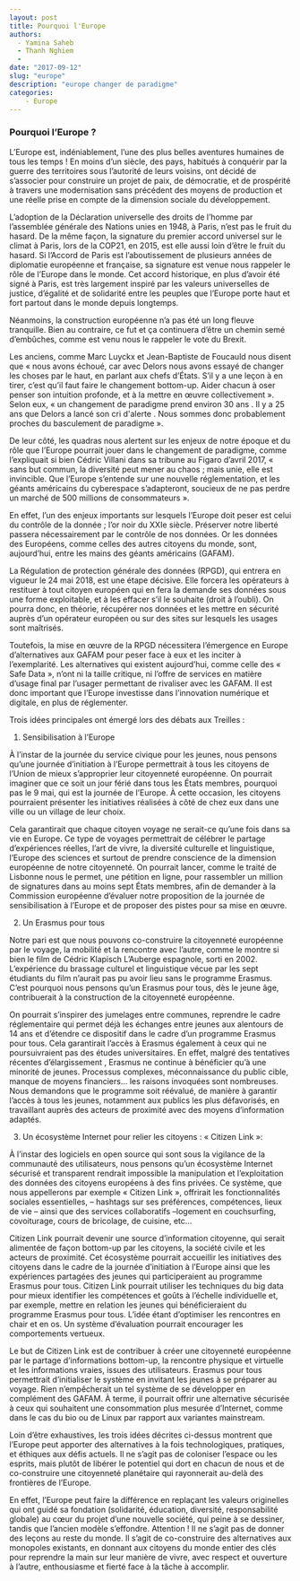 ```yaml
---
layout: post
title: Pourquoi l'Europe
authors: 
  - Yamina Saheb
  - Thanh Nghiem
  -
date: "2017-09-12"
slug: "europe"
description: "europe changer de paradigme"
categories:
    - Europe
---
```


### Pourquoi l’Europe ?

L’Europe est, indéniablement, l’une des plus belles aventures humaines de tous les temps ! En moins d’un siècle, des pays, habitués à conquérir par la guerre des territoires sous l’autorité de leurs voisins, ont décidé de s’associer pour construire un projet de paix, de démocratie, et de prospérité à travers une modernisation sans précédent des moyens de production et une réelle prise en compte de la dimension sociale du développement.

L’adoption de la Déclaration universelle des droits de l’homme par l’assemblée générale des Nations unies en 1948, à Paris, n’est pas le fruit du hasard. De la même façon, la signature du premier accord universel sur le climat à Paris, lors de la COP21, en 2015, est elle aussi loin d’être le fruit du hasard. Si l’Accord de Paris est l’aboutissement de plusieurs années de diplomatie européenne et française, sa signature est venue nous rappeler le rôle de l’Europe dans le monde. Cet accord historique, en plus d’avoir été signé à Paris, est très largement inspiré par les valeurs universelles de justice, d’égalité et de solidarité entre les peuples que l’Europe porte haut et fort partout dans le monde depuis longtemps.

Néanmoins, la construction européenne n’a pas été un long fleuve tranquille. Bien au contraire, ce fut et ça continuera d’être un chemin semé d’embûches, comme est venu nous le rappeler le vote du Brexit.

Les anciens, comme Marc Luyckx et Jean-Baptiste de Foucauld nous disent que « nous avons échoué, car avec Delors nous avons essayé de changer les choses par le haut, en parlant aux chefs d’États. S’il y a une leçon à en tirer, c’est qu’il faut faire le changement bottom-up. Aider chacun à oser penser son intuition profonde, et à la mettre en œuvre collectivement ». Selon eux, « un changement de paradigme prend environ 30 ans . Il y a 25 ans que Delors a lancé son cri d'alerte . Nous sommes donc probablement proches du basculement de paradigme ». 

De leur côté, les quadras nous alertent sur les enjeux de notre époque et du rôle que l’Europe pourrait jouer dans le changement de paradigme, comme l’expliquait si bien Cédric Villani dans sa tribune au Figaro d’avril 2017, « sans but commun, la diversité peut mener au chaos ; mais unie, elle est invincible. Que l’Europe s’entende sur une nouvelle réglementation, et les géants américains du cyberespace s’adapteront, soucieux de ne pas perdre un marché de 500 millions de consommateurs ».

En effet, l’un des enjeux importants sur lesquels l’Europe doit peser est celui du contrôle de la donnée ; l’or noir du XXIe siècle. Préserver notre liberté passera nécessairement par le contrôle de nos données. Or les données des Européens, comme celles des autres citoyens du monde, sont, aujourd’hui, entre les mains des géants américains (GAFAM).

La Régulation de protection générale des données (RPGD), qui entrera en vigueur le 24 mai 2018, est une étape décisive. Elle forcera les opérateurs à restituer à tout citoyen européen qui en fera la demande ses données sous une forme exploitable, et à les effacer s’il le souhaite (droit à l’oubli). On pourra donc, en théorie, récupérer nos données et les mettre en sécurité auprès d’un opérateur européen ou sur des sites sur lesquels les usages sont maîtrisés.

Toutefois, la mise en œuvre de la RPGD nécessitera l’émergence en Europe d’alternatives aux GAFAM pour peser face à eux et les inciter à l’exemplarité. Les alternatives qui existent aujourd’hui, comme celle des « Safe Data », n’ont ni la taille critique, ni l’offre de services en matière d’usage final par l’usager permettant de rivaliser avec les GAFAM. Il est donc important que l’Europe investisse dans l’innovation numérique et digitale, en plus de réglementer.

Trois idées principales ont émergé lors des débats aux Treilles :

1. Sensibilisation à l’Europe

À l’instar de la journée du service civique pour les jeunes, nous pensons qu’une journée d’initiation à l’Europe permettrait à tous les citoyens de l’Union de mieux s’approprier leur citoyenneté européenne. On pourrait imaginer que ce soit un jour férié dans tous les États membres, pourquoi pas le 9 mai, qui est la journée de l’Europe. À cette occasion, les citoyens pourraient présenter les initiatives réalisées à côté de chez eux dans une ville ou un village de leur choix. 

Cela garantirait que chaque citoyen voyage ne serait-ce qu’une fois dans sa vie en Europe. Ce type de voyages permettrait de célébrer le partage d’expériences réelles, l’art de vivre, la diversité culturelle et linguistique, l’Europe des sciences et surtout de prendre conscience de la dimension européenne de notre citoyenneté. On pourrait lancer, comme le traité de Lisbonne nous le permet, une pétition en ligne, pour rassembler un million de signatures dans au moins sept États membres, afin de demander à la Commission européenne d’évaluer notre proposition de la journée de sensibilisation à l’Europe et de proposer des pistes pour sa mise en œuvre.

2. Un Erasmus pour tous

Notre pari est que nous pouvons co-construire la citoyenneté européenne par le voyage, la mobilité et la rencontre avec l’autre, comme le montre si bien le film de Cédric Klapisch L’Auberge espagnole, sorti en 2002. L’expérience du brassage culturel et linguistique vécue par les sept étudiants du film n’aurait pas pu avoir lieu sans le programme Erasmus. C’est pourquoi nous pensons qu’un Erasmus pour tous, dès le jeune âge, contribuerait à la construction de la citoyenneté européenne. 

On pourrait s’inspirer des jumelages entre communes, reprendre le cadre réglementaire qui permet déjà les échanges entre jeunes aux alentours de 14 ans et d’étendre ce dispositif dans le cadre d’un programme Erasmus pour tous. Cela garantirait l’accès à Erasmus également à ceux qui ne poursuivraient pas des études universitaires. En effet, malgré des tentatives récentes d’élargissement , Erasmus ne continue à bénéficier qu’à une minorité de jeunes. Processus complexes, méconnaissance du public cible, manque de moyens financiers… les raisons invoquées sont nombreuses. Nous demandons que le programme soit réévalué, de manière à garantir l’accès à tous les jeunes, notamment aux publics les plus défavorisés, en travaillant auprès des acteurs de proximité  avec des moyens d’information adaptés.

3. Un écosystème Internet pour relier les citoyens : « Citizen Link »:

À l’instar des logiciels en open source qui sont sous la vigilance de la communauté des utilisateurs, nous pensons qu’un écosystème Internet sécurisé et transparent rendrait impossible la manipulation et l’exploitation des données des citoyens européens à des fins privées. Ce système, que nous appellerons par exemple « Citizen Link », offrirait les fonctionnalités sociales essentielles, – hashtags sur ses préférences, compétences, lieux de vie – ainsi que des services collaboratifs –logement en couchsurfing, covoiturage, cours de bricolage, de cuisine, etc…

Citizen Link pourrait devenir une source d’information citoyenne, qui serait alimentée de façon bottom-up par les citoyens, la société civile et les acteurs de proximité. Cet écosystème pourrait accueillir les initiatives des citoyens dans le cadre de la journée d’initiation à l’Europe ainsi que les expériences partagées des jeunes qui participeraient au programme Erasmus pour tous. Citizen Link pourrait utiliser les techniques du big data pour mieux identifier les compétences et goûts à l’échelle individuelle et, par exemple, mettre en relation les jeunes qui bénéficieraient du programme Erasmus pour tous. L’idée étant d’optimiser les rencontres en chair et en os. Un système d’évaluation pourrait encourager les comportements vertueux.

Le but de Citizen Link est de contribuer à créer une citoyenneté européenne par le partage d’informations bottom-up, la rencontre physique et virtuelle et les informations vraies, issues des utilisateurs. Erasmus pour tous permettrait d’initialiser le système en invitant les jeunes à se préparer au voyage. Rien n’empêcherait un tel système de se développer en complément des GAFAM. À terme, il pourrait offrir une alternative sécurisée à ceux qui souhaitent une consommation plus mesurée d’Internet, comme dans le cas du bio ou de Linux par rapport aux variantes mainstream.

Loin d’être exhaustives, les trois idées décrites ci-dessus montrent que l’Europe peut apporter des alternatives à la fois technologiques, pratiques, et éthiques aux défis actuels. Il ne s’agit pas de coloniser l’espace ou les esprits, mais plutôt de libérer le potentiel qui dort en chacun de nous et de co-construire une citoyenneté planétaire qui rayonnerait au-delà des frontières de l’Europe.

En effet, l’Europe peut faire la différence en replaçant les valeurs originelles qui ont guidé sa fondation (solidarité, éducation, diversité, responsabilité globale) au cœur du projet d’une nouvelle société, qui peine à se dessiner, tandis que l’ancien modèle s’effondre. Attention ! Il ne s’agit pas de donner des leçons au reste du monde. Il s’agit de co-construire des alternatives aux monopoles existants, en donnant aux citoyens du monde entier des clés pour reprendre la main sur leur manière de vivre, avec respect et ouverture à l’autre, enthousiasme et fierté face à la tâche à accomplir.
